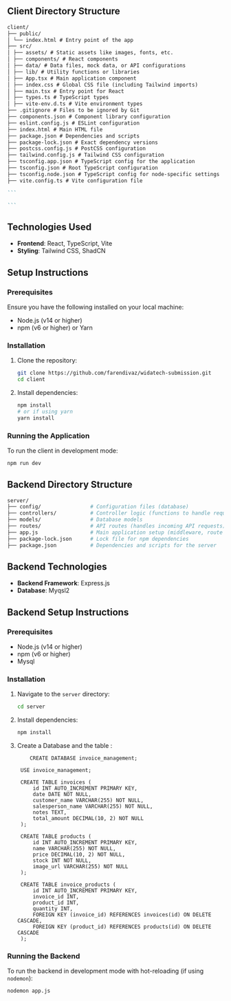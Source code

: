 ## Client Directory Structure

````markdown
client/
├── public/
│ └── index.html # Entry point of the app
├── src/
│ ├── assets/ # Static assets like images, fonts, etc.
│ ├── components/ # React components
│ ├── data/ # Data files, mock data, or API configurations
│ ├── lib/ # Utility functions or libraries
│ ├── App.tsx # Main application component
│ ├── index.css # Global CSS file (including Tailwind imports)
│ ├── main.tsx # Entry point for React
│ ├── types.ts # TypeScript types
│ ├── vite-env.d.ts # Vite environment types
├── .gitignore # Files to be ignored by Git
├── components.json # Component library configuration
├── eslint.config.js # ESLint configuration
├── index.html # Main HTML file
├── package.json # Dependencies and scripts
├── package-lock.json # Exact dependency versions
├── postcss.config.js # PostCSS configuration
├── tailwind.config.js # Tailwind CSS configuration
├── tsconfig.app.json # TypeScript config for the application
├── tsconfig.json # Root TypeScript configuration
├── tsconfig.node.json # TypeScript config for node-specific settings
├── vite.config.ts # Vite configuration file

```

```
````

## Technologies Used

- **Frontend**: React, TypeScript, Vite
- **Styling**: Tailwind CSS, ShadCN

## Setup Instructions

### Prerequisites

Ensure you have the following installed on your local machine:

- Node.js (v14 or higher)
- npm (v6 or higher) or Yarn

### Installation

1. Clone the repository:

   ```bash
   git clone https://github.com/farendivaz/widatech-submission.git
   cd client
   ```

2. Install dependencies:

   ```bash
   npm install
   # or if using yarn
   yarn install
   ```

### Running the Application

To run the client in development mode:

```bash
npm run dev
```

## Backend Directory Structure

```bash
server/
├── config/                # Configuration files (database)
├── controllers/           # Controller logic (functions to handle requests)
├── models/                # Database models
├── routes/                # API routes (handles incoming API requests)
├── app.js                 # Main application setup (middleware, route setup)
├── package-lock.json      # Lock file for npm dependencies
├── package.json           # Dependencies and scripts for the server
```

## Backend Technologies

- **Backend Framework**: Express.js
- **Database**: Myqsl2

## Backend Setup Instructions

### Prerequisites

- Node.js (v14 or higher)
- npm (v6 or higher)
- Mysql

### Installation

1. Navigate to the `server` directory:

   ```bash
   cd server
   ```

2. Install dependencies:

   ```bash
   npm install
   ```

3. Create a Database and the table :

   ```mysql
       CREATE DATABASE invoice_management;

    USE invoice_management;

    CREATE TABLE invoices (
        id INT AUTO_INCREMENT PRIMARY KEY,
        date DATE NOT NULL,
        customer_name VARCHAR(255) NOT NULL,
        salesperson_name VARCHAR(255) NOT NULL,
        notes TEXT,
        total_amount DECIMAL(10, 2) NOT NULL
    );

    CREATE TABLE products (
        id INT AUTO_INCREMENT PRIMARY KEY,
        name VARCHAR(255) NOT NULL,
        price DECIMAL(10, 2) NOT NULL,
        stock INT NOT NULL,
        image_url VARCHAR(255) NOT NULL
    );

    CREATE TABLE invoice_products (
        id INT AUTO_INCREMENT PRIMARY KEY,
        invoice_id INT,
        product_id INT,
        quantity INT,
        FOREIGN KEY (invoice_id) REFERENCES invoices(id) ON DELETE CASCADE,
        FOREIGN KEY (product_id) REFERENCES products(id) ON DELETE CASCADE
    );

   ```

### Running the Backend

To run the backend in development mode with hot-reloading (if using `nodemon`):

```bash
nodemon app.js
```
